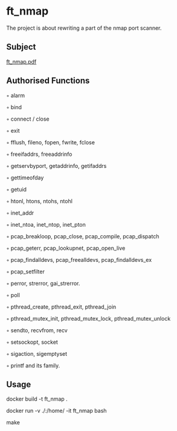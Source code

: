 # ft_nmap

The project is about rewriting a part of the nmap port scanner.

## Subject

[ft_nmap.pdf](https://github.com/C-Chafik/ft_nmap/files/11008768/ft_nmap.pdf)


## Authorised Functions

◦ alarm

◦ bind

◦ connect / close

◦ exit

◦ fflush, fileno, fopen, fwrite, fclose

◦ freeifaddrs, freeaddrinfo

◦ getservbyport, getaddrinfo, getifaddrs

◦ gettimeofday

◦ getuid

◦ htonl, htons, ntohs, ntohl

◦ inet_addr

◦ inet_ntoa, inet_ntop, inet_pton

◦ pcap_breakloop, pcap_close, pcap_compile, pcap_dispatch

◦ pcap_geterr, pcap_lookupnet, pcap_open_live

◦ pcap_findalldevs, pcap_freealldevs, pcap_findalldevs_ex

◦ pcap_setfilter

◦ perror, strerror, gai_strerror.

◦ poll

◦ pthread_create, pthread_exit, pthread_join

◦ pthread_mutex_init, pthread_mutex_lock, pthread_mutex_unlock

◦ sendto, recvfrom, recv

◦ setsockopt, socket

◦ sigaction, sigemptyset

◦ printf and its family.

## Usage

docker build -t ft_nmap .

docker run -v ./:/home/ -it ft_nmap bash

make